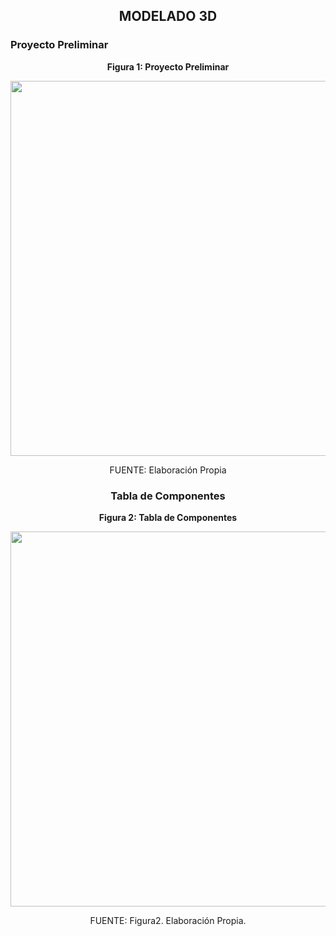 ## <p align=center>MODELADO 3D</p>

### Proyecto Preliminar 

<p align="center"><strong>Figura 1: Proyecto Preliminar</strong></p>

<p align="center"><img src="https://github.com/stephany-toribio/Repositorio-BioTech/blob/main/Imagenes/bosque_mundial.jpeg" width="600" style="margin: auto;"></p>

<p align="center" class="note text-center note-white">FUENTE: Elaboración Propia</p>

### <p align=center>Tabla de Componentes</p>

<p align="center"><strong>Figura 2: Tabla de Componentes</strong></p>

<p align="center"><img src="https://github.com/stephany-toribio/Repositorio-BioTech/blob/main/Imagenes/componentes.png" width="600" style="margin: auto;"></p>

<p align="center" class="note text-center note-white">FUENTE: Figura2. Elaboración Propia.</p>